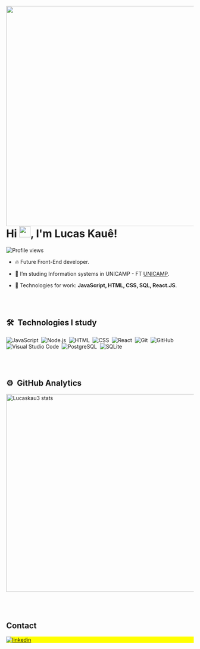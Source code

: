<img align="right" height="590em"
src="https://raw.githubusercontent.com/gist/LucasKau3/74f08641c23dc666901c2bb548dbc799/raw/7c5dd5ef2d6249b11276f3f5b29c4045b369a717/githubcard.svg"/>

<h1 align="left">Hi <img src="https://raw.githubusercontent.com/kaueMarques/kaueMarques/master/hi.gif" height="30px">, I'm Lucas Kauê!</h1>

<p align="left"> <img src="https://komarev.com/ghpvc/?username=lucaskau3&color=yellow" alt="Profile views" /> </p>

- 🔥 Future Front-End developer.

- 🔭 I’m studing Information systems in UNICAMP - FT [UNICAMP](https://www.unicamp.br/unicamp/universidade).

- 💬 Technologies for work: **JavaScript, HTML, CSS, SQL, React.JS**.


<br><br>

## 🛠 &nbsp;Technologies I study


![JavaScript](https://img.shields.io/badge/-JavaScript-05122A?style=flat&logo=javascript)&nbsp;
![Node.js](https://img.shields.io/badge/-Node.js-05122A?style=flat&logo=node.js)&nbsp;
![HTML](https://img.shields.io/badge/-HTML-05122A?style=flat&logo=HTML5)&nbsp;
![CSS](https://img.shields.io/badge/-CSS-05122A?style=flat&logo=CSS3&logoColor=1572B6)&nbsp;
![React](https://img.shields.io/badge/-React-05122A?style=flat&logo=react)&nbsp;
![Git](https://img.shields.io/badge/-Git-05122A?style=flat&logo=git)&nbsp;
![GitHub](https://img.shields.io/badge/-GitHub-05122A?style=flat&logo=github)&nbsp;
![Visual Studio Code](https://img.shields.io/badge/-Visual%20Studio%20Code-05122A?style=flat&logo=visual-studio-code&logoColor=007ACC)&nbsp;
![PostgreSQL](https://img.shields.io/badge/-PostgreSQL-05122A?style=flat&logo=postgresql)&nbsp;
![SQLite](https://img.shields.io/badge/-SQLite-05122A?style=flat&logo=sqlite)&nbsp;

<br><br>

## ⚙️ &nbsp;GitHub Analytics

<p align="left">
<img width="530em" src="https://github-readme-stats.vercel.app/api?username=lucaskau3&show_icons=true&theme=vision-friendly-dark" alt="Lucaskau3 stats"/>
<!-- <img width="530em" src="https://github-readme-stats.vercel.app/api/top-langs/?username=lucaskau3&layout=compact&theme=vision-friendly-dark" alt="Lucaskau3 most languages"/> -->
</p>


<br><br>

## Contact

<p align="left" style="background:yellow">
<a href="https://www.linkedin.com/in/lucas-kau%C3%AA-80799b193/" target="_blank">
  <img align="center" src="https://img.shields.io/badge/-Lucaskau3-05122A?style=flat&logo=linkedin" alt="linkedin"/>
</a>


